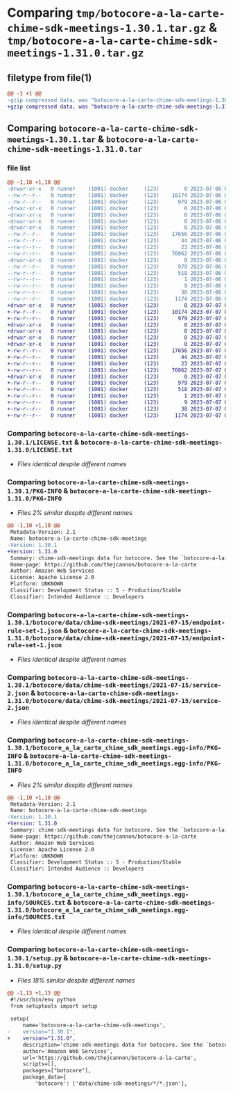 # Comparing `tmp/botocore-a-la-carte-chime-sdk-meetings-1.30.1.tar.gz` & `tmp/botocore-a-la-carte-chime-sdk-meetings-1.31.0.tar.gz`

## filetype from file(1)

```diff
@@ -1 +1 @@
-gzip compressed data, was "botocore-a-la-carte-chime-sdk-meetings-1.30.1.tar", last modified: Thu Jul  6 01:44:57 2023, max compression
+gzip compressed data, was "botocore-a-la-carte-chime-sdk-meetings-1.31.0.tar", last modified: Fri Jul  7 01:43:47 2023, max compression
```

## Comparing `botocore-a-la-carte-chime-sdk-meetings-1.30.1.tar` & `botocore-a-la-carte-chime-sdk-meetings-1.31.0.tar`

### file list

```diff
@@ -1,18 +1,18 @@
-drwxr-xr-x   0 runner    (1001) docker     (123)        0 2023-07-06 01:44:57.134679 botocore-a-la-carte-chime-sdk-meetings-1.30.1/
--rw-r--r--   0 runner    (1001) docker     (123)    10174 2023-07-06 01:44:56.000000 botocore-a-la-carte-chime-sdk-meetings-1.30.1/LICENSE.txt
--rw-r--r--   0 runner    (1001) docker     (123)      979 2023-07-06 01:44:57.134679 botocore-a-la-carte-chime-sdk-meetings-1.30.1/PKG-INFO
-drwxr-xr-x   0 runner    (1001) docker     (123)        0 2023-07-06 01:44:57.134679 botocore-a-la-carte-chime-sdk-meetings-1.30.1/botocore/
-drwxr-xr-x   0 runner    (1001) docker     (123)        0 2023-07-06 01:44:57.134679 botocore-a-la-carte-chime-sdk-meetings-1.30.1/botocore/data/
-drwxr-xr-x   0 runner    (1001) docker     (123)        0 2023-07-06 01:44:57.134679 botocore-a-la-carte-chime-sdk-meetings-1.30.1/botocore/data/chime-sdk-meetings/
-drwxr-xr-x   0 runner    (1001) docker     (123)        0 2023-07-06 01:44:57.134679 botocore-a-la-carte-chime-sdk-meetings-1.30.1/botocore/data/chime-sdk-meetings/2021-07-15/
--rw-r--r--   0 runner    (1001) docker     (123)    17656 2023-07-06 01:44:40.000000 botocore-a-la-carte-chime-sdk-meetings-1.30.1/botocore/data/chime-sdk-meetings/2021-07-15/endpoint-rule-set-1.json
--rw-r--r--   0 runner    (1001) docker     (123)       44 2023-07-06 01:44:40.000000 botocore-a-la-carte-chime-sdk-meetings-1.30.1/botocore/data/chime-sdk-meetings/2021-07-15/examples-1.json
--rw-r--r--   0 runner    (1001) docker     (123)       23 2023-07-06 01:44:40.000000 botocore-a-la-carte-chime-sdk-meetings-1.30.1/botocore/data/chime-sdk-meetings/2021-07-15/paginators-1.json
--rw-r--r--   0 runner    (1001) docker     (123)    76062 2023-07-06 01:44:40.000000 botocore-a-la-carte-chime-sdk-meetings-1.30.1/botocore/data/chime-sdk-meetings/2021-07-15/service-2.json
-drwxr-xr-x   0 runner    (1001) docker     (123)        0 2023-07-06 01:44:57.134679 botocore-a-la-carte-chime-sdk-meetings-1.30.1/botocore_a_la_carte_chime_sdk_meetings.egg-info/
--rw-r--r--   0 runner    (1001) docker     (123)      979 2023-07-06 01:44:57.000000 botocore-a-la-carte-chime-sdk-meetings-1.30.1/botocore_a_la_carte_chime_sdk_meetings.egg-info/PKG-INFO
--rw-r--r--   0 runner    (1001) docker     (123)      518 2023-07-06 01:44:57.000000 botocore-a-la-carte-chime-sdk-meetings-1.30.1/botocore_a_la_carte_chime_sdk_meetings.egg-info/SOURCES.txt
--rw-r--r--   0 runner    (1001) docker     (123)        1 2023-07-06 01:44:57.000000 botocore-a-la-carte-chime-sdk-meetings-1.30.1/botocore_a_la_carte_chime_sdk_meetings.egg-info/dependency_links.txt
--rw-r--r--   0 runner    (1001) docker     (123)        9 2023-07-06 01:44:57.000000 botocore-a-la-carte-chime-sdk-meetings-1.30.1/botocore_a_la_carte_chime_sdk_meetings.egg-info/top_level.txt
--rw-r--r--   0 runner    (1001) docker     (123)       38 2023-07-06 01:44:57.134679 botocore-a-la-carte-chime-sdk-meetings-1.30.1/setup.cfg
--rw-r--r--   0 runner    (1001) docker     (123)     1174 2023-07-06 01:44:56.000000 botocore-a-la-carte-chime-sdk-meetings-1.30.1/setup.py
+drwxr-xr-x   0 runner    (1001) docker     (123)        0 2023-07-07 01:43:47.363204 botocore-a-la-carte-chime-sdk-meetings-1.31.0/
+-rw-r--r--   0 runner    (1001) docker     (123)    10174 2023-07-07 01:43:47.000000 botocore-a-la-carte-chime-sdk-meetings-1.31.0/LICENSE.txt
+-rw-r--r--   0 runner    (1001) docker     (123)      979 2023-07-07 01:43:47.363204 botocore-a-la-carte-chime-sdk-meetings-1.31.0/PKG-INFO
+drwxr-xr-x   0 runner    (1001) docker     (123)        0 2023-07-07 01:43:47.363204 botocore-a-la-carte-chime-sdk-meetings-1.31.0/botocore/
+drwxr-xr-x   0 runner    (1001) docker     (123)        0 2023-07-07 01:43:47.363204 botocore-a-la-carte-chime-sdk-meetings-1.31.0/botocore/data/
+drwxr-xr-x   0 runner    (1001) docker     (123)        0 2023-07-07 01:43:47.363204 botocore-a-la-carte-chime-sdk-meetings-1.31.0/botocore/data/chime-sdk-meetings/
+drwxr-xr-x   0 runner    (1001) docker     (123)        0 2023-07-07 01:43:47.363204 botocore-a-la-carte-chime-sdk-meetings-1.31.0/botocore/data/chime-sdk-meetings/2021-07-15/
+-rw-r--r--   0 runner    (1001) docker     (123)    17656 2023-07-07 01:43:28.000000 botocore-a-la-carte-chime-sdk-meetings-1.31.0/botocore/data/chime-sdk-meetings/2021-07-15/endpoint-rule-set-1.json
+-rw-r--r--   0 runner    (1001) docker     (123)       44 2023-07-07 01:43:28.000000 botocore-a-la-carte-chime-sdk-meetings-1.31.0/botocore/data/chime-sdk-meetings/2021-07-15/examples-1.json
+-rw-r--r--   0 runner    (1001) docker     (123)       23 2023-07-07 01:43:28.000000 botocore-a-la-carte-chime-sdk-meetings-1.31.0/botocore/data/chime-sdk-meetings/2021-07-15/paginators-1.json
+-rw-r--r--   0 runner    (1001) docker     (123)    76062 2023-07-07 01:43:28.000000 botocore-a-la-carte-chime-sdk-meetings-1.31.0/botocore/data/chime-sdk-meetings/2021-07-15/service-2.json
+drwxr-xr-x   0 runner    (1001) docker     (123)        0 2023-07-07 01:43:47.363204 botocore-a-la-carte-chime-sdk-meetings-1.31.0/botocore_a_la_carte_chime_sdk_meetings.egg-info/
+-rw-r--r--   0 runner    (1001) docker     (123)      979 2023-07-07 01:43:47.000000 botocore-a-la-carte-chime-sdk-meetings-1.31.0/botocore_a_la_carte_chime_sdk_meetings.egg-info/PKG-INFO
+-rw-r--r--   0 runner    (1001) docker     (123)      518 2023-07-07 01:43:47.000000 botocore-a-la-carte-chime-sdk-meetings-1.31.0/botocore_a_la_carte_chime_sdk_meetings.egg-info/SOURCES.txt
+-rw-r--r--   0 runner    (1001) docker     (123)        1 2023-07-07 01:43:47.000000 botocore-a-la-carte-chime-sdk-meetings-1.31.0/botocore_a_la_carte_chime_sdk_meetings.egg-info/dependency_links.txt
+-rw-r--r--   0 runner    (1001) docker     (123)        9 2023-07-07 01:43:47.000000 botocore-a-la-carte-chime-sdk-meetings-1.31.0/botocore_a_la_carte_chime_sdk_meetings.egg-info/top_level.txt
+-rw-r--r--   0 runner    (1001) docker     (123)       38 2023-07-07 01:43:47.363204 botocore-a-la-carte-chime-sdk-meetings-1.31.0/setup.cfg
+-rw-r--r--   0 runner    (1001) docker     (123)     1174 2023-07-07 01:43:47.000000 botocore-a-la-carte-chime-sdk-meetings-1.31.0/setup.py
```

### Comparing `botocore-a-la-carte-chime-sdk-meetings-1.30.1/LICENSE.txt` & `botocore-a-la-carte-chime-sdk-meetings-1.31.0/LICENSE.txt`

 * *Files identical despite different names*

### Comparing `botocore-a-la-carte-chime-sdk-meetings-1.30.1/PKG-INFO` & `botocore-a-la-carte-chime-sdk-meetings-1.31.0/PKG-INFO`

 * *Files 2% similar despite different names*

```diff
@@ -1,10 +1,10 @@
 Metadata-Version: 2.1
 Name: botocore-a-la-carte-chime-sdk-meetings
-Version: 1.30.1
+Version: 1.31.0
 Summary: chime-sdk-meetings data for botocore. See the `botocore-a-la-carte` package for more info.
 Home-page: https://github.com/thejcannon/botocore-a-la-carte
 Author: Amazon Web Services
 License: Apache License 2.0
 Platform: UNKNOWN
 Classifier: Development Status :: 5 - Production/Stable
 Classifier: Intended Audience :: Developers
```

### Comparing `botocore-a-la-carte-chime-sdk-meetings-1.30.1/botocore/data/chime-sdk-meetings/2021-07-15/endpoint-rule-set-1.json` & `botocore-a-la-carte-chime-sdk-meetings-1.31.0/botocore/data/chime-sdk-meetings/2021-07-15/endpoint-rule-set-1.json`

 * *Files identical despite different names*

### Comparing `botocore-a-la-carte-chime-sdk-meetings-1.30.1/botocore/data/chime-sdk-meetings/2021-07-15/service-2.json` & `botocore-a-la-carte-chime-sdk-meetings-1.31.0/botocore/data/chime-sdk-meetings/2021-07-15/service-2.json`

 * *Files identical despite different names*

### Comparing `botocore-a-la-carte-chime-sdk-meetings-1.30.1/botocore_a_la_carte_chime_sdk_meetings.egg-info/PKG-INFO` & `botocore-a-la-carte-chime-sdk-meetings-1.31.0/botocore_a_la_carte_chime_sdk_meetings.egg-info/PKG-INFO`

 * *Files 2% similar despite different names*

```diff
@@ -1,10 +1,10 @@
 Metadata-Version: 2.1
 Name: botocore-a-la-carte-chime-sdk-meetings
-Version: 1.30.1
+Version: 1.31.0
 Summary: chime-sdk-meetings data for botocore. See the `botocore-a-la-carte` package for more info.
 Home-page: https://github.com/thejcannon/botocore-a-la-carte
 Author: Amazon Web Services
 License: Apache License 2.0
 Platform: UNKNOWN
 Classifier: Development Status :: 5 - Production/Stable
 Classifier: Intended Audience :: Developers
```

### Comparing `botocore-a-la-carte-chime-sdk-meetings-1.30.1/botocore_a_la_carte_chime_sdk_meetings.egg-info/SOURCES.txt` & `botocore-a-la-carte-chime-sdk-meetings-1.31.0/botocore_a_la_carte_chime_sdk_meetings.egg-info/SOURCES.txt`

 * *Files identical despite different names*

### Comparing `botocore-a-la-carte-chime-sdk-meetings-1.30.1/setup.py` & `botocore-a-la-carte-chime-sdk-meetings-1.31.0/setup.py`

 * *Files 18% similar despite different names*

```diff
@@ -1,13 +1,13 @@
 #!/usr/bin/env python
 from setuptools import setup
 
 setup(
     name='botocore-a-la-carte-chime-sdk-meetings',
-    version="1.30.1",
+    version="1.31.0",
     description='chime-sdk-meetings data for botocore. See the `botocore-a-la-carte` package for more info.',
     author='Amazon Web Services',
     url='https://github.com/thejcannon/botocore-a-la-carte',
     scripts=[],
     packages=["botocore"],
     package_data={
         'botocore': ['data/chime-sdk-meetings/*/*.json'],
```

